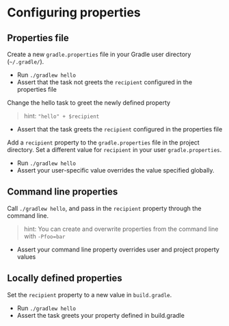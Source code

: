 # Configuring properties

## Properties file
Create a new `gradle.properties` file in your Gradle user directory (`~/.gradle/`).

- Run `./gradlew hello`
- Assert that the task not greets the `recipient` configured in the properties file

Change the hello task to greet the newly defined property
> hint: `"hello" + $recipient`
- Assert that the task greets the `recipient` configured in the properties file

Add a `recipient` property to the `gradle.properties` file in the project directory.
Set a different value for `recipient` in your user `gradle.properties`.

- Run `./gradlew hello`
- Assert your user-specific value overrides the value specified globally.

## Command line properties

Call `./gradlew hello`, and pass in the `recipient` property through the command line.

> hint: You can create and overwrite properties from the command line with `-Pfoo=bar`

- Assert your command line property overrides user and project property values

## Locally defined properties

Set the `recipient` property to a new value in `build.gradle`.

- Run `./gradlew hello`
- Assert the task greets your property defined in build.gradle